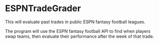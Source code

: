 # ESPNTradeGrader

This will evaluate past trades in public ESPN fantasy football leagues.

The program will use the ESPN fantasy football API to find when players swap teams, then evaluate their performance after the week of that trade.
